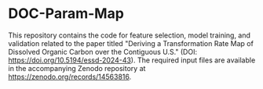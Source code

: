 # DOC-Param-Map
This repository contains the code for feature selection, model training, and validation related to the paper titled "Deriving a Transformation Rate Map of Dissolved Organic Carbon over the Contiguous U.S." (DOI: https://doi.org/10.5194/essd-2024-43). The required input files are available in the accompanying Zenodo repository at https://zenodo.org/records/14563816.
